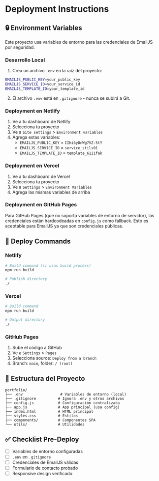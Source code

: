 # Deployment Instructions

## 🔒 Environment Variables

Este proyecto usa variables de entorno para las credenciales de EmailJS por seguridad.

### Desarrollo Local

1. Crea un archivo `.env` en la raíz del proyecto:
```bash
EMAILJS_PUBLIC_KEY=your_public_key
EMAILJS_SERVICE_ID=your_service_id  
EMAILJS_TEMPLATE_ID=your_template_id
```

2. El archivo `.env` está en `.gitignore` - nunca se subirá a Git.

### Deployment en Netlify

1. Ve a tu dashboard de Netlify
2. Selecciona tu proyecto
3. Ve a `Site settings` > `Environment variables`
4. Agrega estas variables:
   - `EMAILJS_PUBLIC_KEY` = `IIhi6yDnWg7VZ-5tY`
   - `EMAILJS_SERVICE_ID` = `service_stils01`
   - `EMAILJS_TEMPLATE_ID` = `template_6121fak`

### Deployment en Vercel

1. Ve a tu dashboard de Vercel
2. Selecciona tu proyecto
3. Ve a `Settings` > `Environment Variables`
4. Agrega las mismas variables de arriba

### Deployment en GitHub Pages

Para GitHub Pages (que no soporta variables de entorno de servidor), las credenciales están hardcodeadas en `config.js` como fallback. Esto es aceptable para EmailJS ya que son credenciales públicas.

## 🚀 Deploy Commands

### Netlify
```bash
# Build command (si usas build process)
npm run build

# Publish directory
./
```

### Vercel
```bash
# Build command
npm run build

# Output directory  
./
```

### GitHub Pages
1. Sube el código a GitHub
2. Ve a `Settings` > `Pages`
3. Selecciona source: `Deploy from a branch`
4. Branch: `main`, folder: `/ (root)`

## 📁 Estructura del Proyecto

```
portfolio/
├── .env                 # Variables de entorno (local)
├── .gitignore          # Ignora .env y otros archivos
├── config.js           # Configuración centralizada
├── app.js              # App principal (usa config)
├── index.html          # HTML principal
├── styles.css          # Estilos
├── components/         # Componentes SPA
└── utils/              # Utilidades
```

## ✅ Checklist Pre-Deploy

- [ ] Variables de entorno configuradas
- [ ] `.env` en `.gitignore`
- [ ] Credenciales de EmailJS válidas
- [ ] Formulario de contacto probado
- [ ] Responsive design verificado